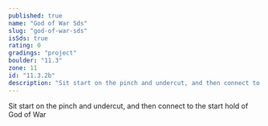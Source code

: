```yaml
---
published: true
name: "God of War Sds"
slug: "god-of-war-sds"
isSds: true
rating: 0
gradings: "project"
boulder: "11.3"
zone: 11
id: "11.3.2b"
description: "Sit start on the pinch and undercut, and then connect to the start hold of God of War"
---
```


Sit start on the pinch and undercut, and then connect to the start hold of God of War
